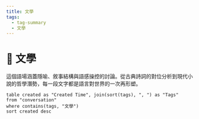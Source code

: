 ```yaml
---
title: 文學
tags:
  - tag-summary
  - 文學
---
```


# 📖 文學

這個語場涵蓋隱喻、敘事結構與語感操控的討論。從古典詩詞的對位分析到現代小說的哲學潛勢，每一段文字都是語言對世界的一次再形塑。

```dataview
table created as "Created Time", join(sort(tags), ", ") as "Tags"
from "conversation"
where contains(tags, "文學")
sort created desc
```
